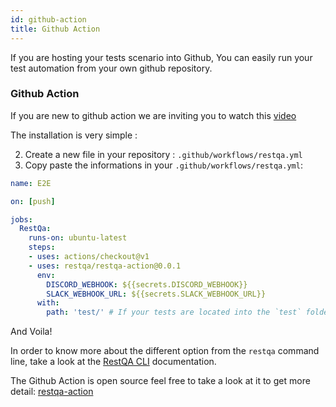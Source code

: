 ```yaml
---
id: github-action
title: Github Action
---
```


If you are hosting your tests scenario into Github, You can easily run your test automation from your own github repository.

### Github Action

If you are new to github action we are inviting you to watch this [video](https://www.youtube.com/watch?v=E1OunoCyuhY)

The installation is very simple :

2. Create a new file in your repository : `.github/workflows/restqa.yml`
3. Copy paste the informations in your `.github/workflows/restqa.yml`:

```yaml
name: E2E

on: [push]

jobs:
  RestQa:
    runs-on: ubuntu-latest
    steps:
    - uses: actions/checkout@v1
    - uses: restqa/restqa-action@0.0.1
      env:
        DISCORD_WEBHOOK: ${{secrets.DISCORD_WEBHOOK}}
        SLACK_WEBHOOK_URL: ${{secrets.SLACK_WEBHOOK_URL}}
      with:
        path: 'test/' # If your tests are located into the `test` folder

```

And Voila!

In order to know more about the different option from the `restqa` command line,  take a look at the [RestQA CLI](/api/cli) documentation.

The Github Action is open source feel free to take a look at it to get more detail: [restqa-action](https://github.com/restqa/restqa-action)
